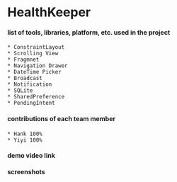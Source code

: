 # HealthKeeper
#### list of tools, libraries, platform, etc. used in the project
```
* ConstraintLayout
* Scrolling View
* Fragmnet
* Navigation Drawer
* DateTime Picker
* Broadcast
* Notification
* SQLite
* SharedPreference
* PendingIntent
```

#### contributions of each team member
```
* Hank 100%
* Yiyi 100%
```

#### demo video link

#### screenshots
